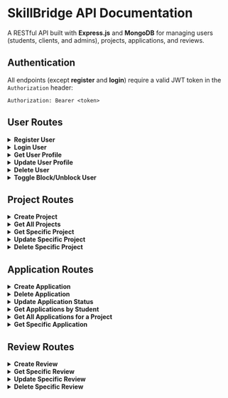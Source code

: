 # SkillBridge API Documentation

A RESTful API built with **Express.js** and **MongoDB** for managing users (students, clients, and admins), projects, applications, and reviews.

## Authentication

All endpoints (except **register** and **login**) require a valid JWT token in the `Authorization` header:

```
Authorization: Bearer <token>
```

## User Routes

<details>
<summary><strong>Register User</strong></summary>

**POST** `/api/users/register`

Registers a new user with role-specific profile data.

**Headers**

- `Content-Type: multipart/form-data`

**Body**

```json
{
  "username": "john_doe",
  "email": "john@example.com",
  "password": "securepass",
  "role": "student" | "client",
  "studentProfile": {
    "bio": "Student bio...",
    "skills": ["JavaScript", "MongoDB"]
  },
  "clientProfile": {
    "organizationName": "TechCorp",
    "bio": "We build software..."
  },
  "userImage": (file upload)
}
```

**Responses**

- `201 Created`: User registered successfully
- `400 Bad Request`: Missing or invalid data

</details>

<details>
<summary><strong>Login User</strong></summary>

**POST** `/api/users/login`

Authenticate a user and receive a JWT token.

**Body**

```json
{
  "email": "john@example.com",
  "password": "securepass"
}
```

**Responses**

- `200 OK`: Returns token and user info
- `400 Bad Request`: Invalid credentials

</details>

<details>
<summary><strong>Get User Profile</strong></summary>

**GET** `/api/users/:id/profile`

Returns profile details of a student or client.

**Auth**

- Required

**Responses**

- `200 OK`: Returns user profile and related data (reviews/projects)
- `404 Not Found`: User not found

</details>

<details>
<summary><strong>Update User Profile</strong></summary>

**PUT** `/api/users/:id/profile`

Updates profile details based on the user's role.

**Auth**

- Only the user themselves can update

**Headers**

- `Content-Type: multipart/form-data`

**Body**

```json
{
  "studentProfile": {
    "bio": "Updated bio...",
    "skills": ["React", "Node"]
  },
  "clientProfile": {
    "organizationName": "NewOrg",
    "bio": "Updated client bio"
  },
  "userImage": (file upload)
}
```

**Responses**

- `200 OK`: Profile updated
- `403 Forbidden`: Not authorized

</details>

<details>
<summary><strong>Delete User</strong></summary>

**DELETE** `/api/users/:id`

Deletes a user along with their associated data.

**Auth**

- Only the user themselves or an admin

**Responses**

- `200 OK`: User deleted successfully
- `403 Forbidden`: Unauthorized

</details>

<details>
<summary><strong>Toggle Block/Unblock User</strong></summary>

**PUT** `/api/users/:id/toggle-block`

Block or unblock a user.

**Auth**

- Admin only

**Body**

```json
{
  "action": "block" | "unblock"
}
```

**Responses**

- `200 OK`: User blocked/unblocked
- `400 Bad Request`: Invalid action
- `403 Forbidden`: Unauthorized

</details>

## Project Routes

<details>
<summary><strong>Create Project</strong></summary>

**POST** `/api/projects`

Create a new project.

**Auth**

- Required (client only)

**Body**

```json
{
  "title": "Web Development",
  "description": "Build a responsive website",
  "budget": 1500,
  "deadline": "2025-07-30T00:00:00Z",
  "requiredSkills": ["HTML", "CSS", "JavaScript"],
  "status": "open"
}
```

**Responses**

- `201 Created`: Project created successfully
- `400 Bad Request`: Invalid or missing fields

</details>

<details>
<summary><strong>Get All Projects</strong></summary>

**GET** `/api/projects`

Returns a list of projects.

**Auth**

- Required

**Query Params (Optional)**

- `status`: `"open" | "in-progress" | "completed"`
- `skills`: `"JavaScript,Node"`
- `minBudget`: `100`
- `maxBudget`: `5000`
- `beforeDeadline`: `"2025-08-01"`
- `afterDeadline`: `"2025-07-01"`

**Responses**

- `200 OK`: Returns filtered list of projects

</details>

<details>
<summary><strong>Get Specific Project</strong></summary>

**GET** `/api/projects/:id`

Returns project details.

**Auth**

- Required

**Responses**

- `200 OK`: Returns project data
- `403 Forbidden`: Not authorized
- `404 Not Found`: Project not found

</details>

<details>
<summary><strong>Update Specific Project</strong></summary>

**PUT** `/api/projects/:id`

Update an existing project.

**Auth**

- Required (client only)

**Body**

```json
{
  "title": "Updated title",
  "description": "Updated description",
  "budget": 2000,
  "deadline": "2025-08-10T00:00:00Z",
  "requiredSkills": ["React", "Node.js"],
  "status": "in-progress"
}
```

**Responses**

- `200 OK`: Project updated successfully
- `400 Bad Request`: Invalid or missing fields

</details>

<details>
<summary><strong>Delete Specific Project</strong></summary>

**DELETE** `/api/projects/:id`

Delete a project.

**Auth**

- Required (client only)

**Responses**

- `200 OK`: Project deleted successfully
- `403 Forbidden`: Not authorized

</details>

## Application Routes

<details>
<summary><strong>Create Application</strong></summary>

**POST** `/api/applications`

Apply to a project with resume upload.

**Auth**

- Required (student only)

**Headers**

- `Content-Type: multipart/form-data`

**Body**

```json
{
  "projectId": "<projectObjectId>",
  "resume": (PDF file upload, max 5MB)
}
```

**Responses**

- `201 Created`: Application submitted
- `400 Bad Request`: Already applied or invalid
- `404 Not Found`: Project not found

</details>

<details>
<summary><strong>Delete Application</strong></summary>

**DELETE** `/api/applications/:id`

Delete a submitted application.

**Auth**

- Required (student only)

**Responses**

- `200 OK`: Application deleted
- `403 Forbidden`: Not authorized

</details>

<details>
<summary><strong>Update Application Status</strong></summary>

**PATCH** `/api/applications/:id/status`

Change application status.

**Auth**

- Required (client only)

**Body**

```json
{
  "status": "approved" | "pending" | "rejected"
}
```

**Responses**

- `200 OK`: Status updated
- `403 Forbidden`: Not authorized
- `404 Not Found`: Application not found

</details>

<details>
<summary><strong>Get Applications by Student</strong></summary>

**GET** `/api/applications/student`

Get all applications submitted by the logged-in student.

**Auth**

- Required (student & admin)

**Responses**

- `200 OK`: Applications fetched

</details>

<details>
<summary><strong>Get All Applications for a Project</strong></summary>

**GET** `/api/applications`

Fetch all applications for projects owned by the client.

**Auth**

- Required (client or admin)

**Body**

```json
{
  "projectId": "<projectId>"
}
```

**Responses**

- `200 OK`: Applications fetched successfully
- `400 Bad Request`: Invalid input
- `403 Forbidden`: Not authorized
- `404 Not Found`: project not found

</details>

<details>
<summary><strong>Get Specific Application</strong></summary>

**GET** `/api/applications/:id`

Returns a specific application.

**Auth**

- Required (client & admin)

**Responses**

- `200 OK`: Application fetched
- `403 Forbidden`: Not authorized
- `404 Not Found`: Application not found

</details>

## Review Routes

<details>
<summary><strong>Create Review</strong></summary>

**POST** `/api/reviews`

Allows a client to review a student after project completion.

**Auth**

- Required (client only)

**Body**

```json
{
  "projectId": "<projectId>",
  "revieweeId": "<studentUserId>",
  "rating": 4,
  "comment": "Excellent work!"
}
```

**Responses**

- `201 Created`: Review created
- `400 Bad Request`: Invalid input or duplicate
- `403 Forbidden`: Not authorized
- `404 Not Found`: Project or student not found

</details>

<details>
<summary><strong>Get Specific Review</strong></summary>

**GET** `/api/reviews/:id`

Returns a specific review.

**Auth**

- Not required

**Responses**

- `200 OK`: Review fetched
- `404 Not Found`: Review not found

</details>

<details>
<summary><strong>Update Specific Review</strong></summary>

**PUT** `/api/reviews/:id`

Update a review.

**Auth**

- Required (client only)

**Body**

```json
{
  "rating": 5,
  "comment": "Updated comment"
}
```

**Responses**

- `200 OK`: Review updated
- `400 Bad Request`: Missing fields or invalid rating
- `403 Forbidden`: Not authorized

</details>

<details>
<summary><strong>Delete Specific Review</strong></summary>

**DELETE** `/api/reviews/:id`

Delete a review.

**Auth**

- Required (client only)

**Responses**

- `200 OK`: Review deleted
- `403 Forbidden`: Not authorized

</details>
